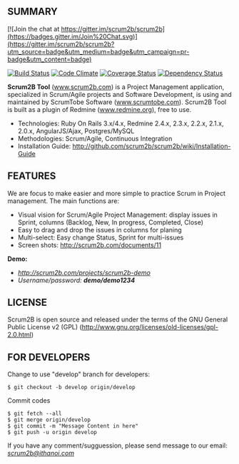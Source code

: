 SUMMARY
-------

[![Join the chat at https://gitter.im/scrum2b/scrum2b](https://badges.gitter.im/Join%20Chat.svg)](https://gitter.im/scrum2b/scrum2b?utm_source=badge&utm_medium=badge&utm_campaign=pr-badge&utm_content=badge)

[![Build Status](https://travis-ci.org/scrum2b/scrum2b.png)](https://travis-ci.org/scrum2b/scrum2b)
[![Code Climate](https://codeclimate.com/github/scrum2b/scrum2b.png)](https://codeclimate.com/github/scrum2b/scrum2b)
[![Coverage Status](https://coveralls.io/repos/scrum2b/scrum2b/badge.png?branch=master)](https://coveralls.io/r/scrum2b/scrum2b)
[![Dependency Status](https://gemnasium.com/scrum2b/scrum2b.png?travis)](https://gemnasium.com/scrum2b/scrum2b)

**Scrum2B Tool** (www.scrum2b.com) is a Project Management application, specialized in Scrum/Agile projects and Software Development, is using and maintained by ScrumTobe Software (www.scrumtobe.com). Scrum2B Tool is built as a plugin of Redmine (www.redmine.org), free to use.

- Technologies: Ruby On Rails 3.x/4.x, Redmine 2.4.x, 2.3.x, 2.2.x, 2.1.x, 2.0.x, AngularJS/Ajax, Postgres/MySQL
- Methodologies: Scrum/Agile, Continuous Integration
- Installation Guide: http://github.com/scrum2b/scrum2b/wiki/Installation-Guide

FEATURES
-------
We are focus to make easier and more simple to practice Scrum in Project management. The main functions are:

- Visual vision for Scrum/Agile Project Management: display issues in Sprint, columns (Backlog, New, In progress, Completed, Close)
- Easy to drag and drop the issues in columns for planing
- Multi-select: Easy change Status, Sprint for multi-issues
- Screen shots: http://scrum2b.com/documents/11

**Demo:**
- *http://scrum2b.com/projects/scrum2b-demo*
- *Username/password: **demo/demo1234***

LICENSE
-------

Scrum2B is open source and released under the terms of the GNU General Public License v2 (GPL)  (http://www.gnu.org/licenses/old-licenses/gpl-2.0.html)


FOR DEVELOPERS
--------------

Change to use "develop" branch for developers:

    $ git checkout -b develop origin/develop

Commit codes
  
    $ git fetch --all
    $ git merge origin/develop
    $ git commit -m "Message Content in here"
    $ git push -u origin develop

If you have any comment/sugguession, please send message to our email: *scrum2b@ithanoi.com*


